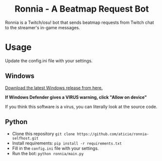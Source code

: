 <div align="center">

# Ronnia - A Beatmap Request Bot

</div>

Ronnia is a Twitch/osu! bot that sends beatmap requests from Twitch chat to the streamer's in-game messages.

# Usage

Update the config.ini file with your settings.

## Windows

[Download the latest Windows release from here.](https://github.com/aticie/ronnia-selfhost/releases)

**If Windows Defender gives a VIRUS warning, click "Allow on device"**

If you think this software is a virus, you can literally look at the source code.

## Python

- Clone this repository `git clone https://github.com/aticie/ronnia-selfhost.git`
- Install requirements: `pip install -r requirements.txt`
- Fill in the `config.ini` file with your settings.
- Run the bot: `python ronnia/main.py`
